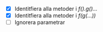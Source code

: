  - [x] Identitfiera alla metoder i *f().g()...*
 - [x] Identitfiera alla metoder i *f(g(...))*
 - [ ] Ignorera parametrar